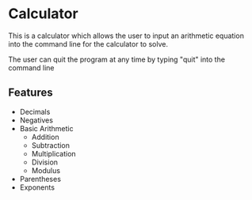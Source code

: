 # Calculator

This is a calculator which allows the user to input an arithmetic equation into the 
command line for the calculator to solve.

The user can quit the program at any time by typing "quit" into the command line

## Features

- Decimals
- Negatives
- Basic Arithmetic
    - Addition
    - Subtraction
    - Multiplication
    - Division
    - Modulus
- Parentheses
- Exponents